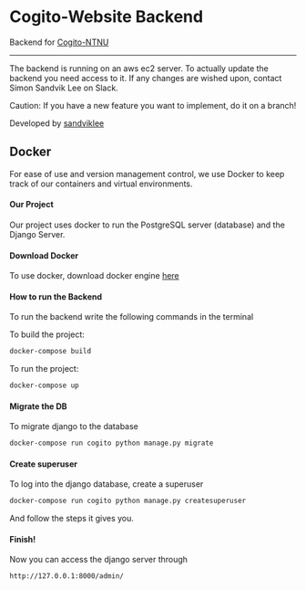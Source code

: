 # Cogito-Website Backend

Backend for [Cogito-NTNU](https://cogito-ntnu.no)

---

The backend is running on an aws ec2 server. To actually update the backend you need access to it.
If any changes are wished upon, contact Simon Sandvik Lee on Slack.

Caution: If you have a new feature you want to implement, do it on a branch!

Developed by [sandviklee](https://www.github/sandviklee)

## Docker

For ease of use and version management control, we use Docker to keep track of our containers and virtual environments.

#### Our Project

Our project uses docker to run the PostgreSQL server (database) and the Django Server.

#### Download Docker

To use docker, download docker engine [here](https://www.docker.com/get-started/)

#### How to run the Backend

To run the backend write the following commands in the terminal

To build the project:

```bash
docker-compose build
```

To run the project:

```bash
docker-compose up
```

#### Migrate the DB

To migrate django to the database

```bash
docker-compose run cogito python manage.py migrate
```

#### Create superuser

To log into the django database, create a superuser

```bash
docker-compose run cogito python manage.py createsuperuser
```

And follow the steps it gives you.

#### Finish!

Now you can access the django server through

```bash
http://127.0.0.1:8000/admin/
```

